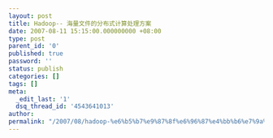 ```yaml
---
layout: post
title: Hadoop-- 海量文件的分布式计算处理方案
date: 2007-08-11 15:15:00.000000000 +08:00
type: post
parent_id: '0'
published: true
password: ''
status: publish
categories: []
tags: []
meta:
  _edit_last: '1'
  dsq_thread_id: '4543641013'
author: 
permalink: "/2007/08/hadoop-%e6%b5%b7%e9%87%8f%e6%96%87%e4%bb%b6%e7%9a%84%e5%88%86%e5%b8%83%e5%bc%8f%e8%ae%a1%e7%ae%97%e5%a4%84%e7%90%86%e6%96%b9%e6%a1%88.html"
---
```

